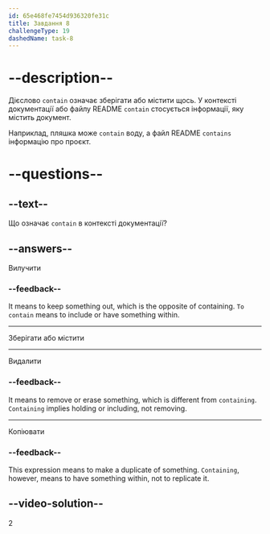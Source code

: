 ```yaml
---
id: 65e468fe7454d936320fe31c
title: Завдання 8
challengeType: 19
dashedName: task-8
---
```


# --description--

Дієслово `contain` означає зберігати або містити щось. У контексті документації або файлу README `contain` стосується інформації, яку містить документ.

Наприклад, пляшка може `contain` воду, а файл README `contains` інформацію про проєкт.

# --questions--

## --text--

Що означає `contain` в контексті документації?

## --answers--

Вилучити

### --feedback--

It means to keep something out, which is the opposite of containing. `To contain` means to include or have something within.

---

Зберігати або містити

---

Видалити

### --feedback--

It means to remove or erase something, which is different from `containing`. `Containing` implies holding or including, not removing.

---

Копіювати

### --feedback--

This expression means to make a duplicate of something. `Containing`, however, means to have something within, not to replicate it.

## --video-solution--

2
